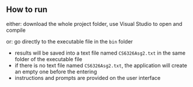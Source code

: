 ## How to run
either:
download the whole project folder, use Visual Studio to open and compile

or:
go directly to the  executable file in the `bin` folder

- results will be saved into a text file named `CS6326Asg2.txt` in the same folder of the executable file
- if there is no text file named `CS6326Asg2.txt`, the application will create an empty one before the entering
- instructions and prompts are provided on the user interface
